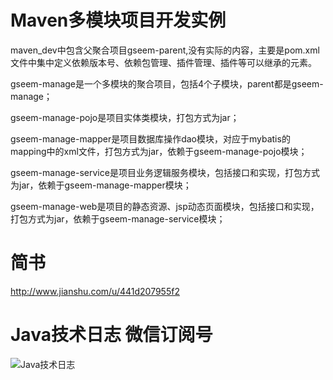 
# Maven多模块项目开发实例
maven_dev中包含父聚合项目gseem-parent,没有实际的内容，主要是pom.xml文件中集中定义依赖版本号、依赖包管理、插件管理、插件等可以继承的元素。

gseem-manage是一个多模块的聚合项目，包括4个子模块，parent都是gseem-manage；

gseem-manage-pojo是项目实体类模块，打包方式为jar；

gseem-manage-mapper是项目数据库操作dao模块，对应于mybatis的mapping中的xml文件，打包方式为jar，依赖于gseem-manage-pojo模块；

gseem-manage-service是项目业务逻辑服务模块，包括接口和实现，打包方式为jar，依赖于gseem-manage-mapper模块；

gseem-manage-web是项目的静态资源、jsp动态页面模块，包括接口和实现，打包方式为jar，依赖于gseem-manage-service模块；


# 简书
http://www.jianshu.com/u/441d207955f2
# Java技术日志 微信订阅号
![Java技术日志](http://upload.jianshu.io/collections/images/488450/javalog.jpg?imageMogr2/auto-orient/strip|imageView2/1/w/240/h/240)

